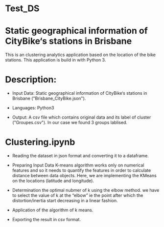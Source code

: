 # Test_DS
# Static geographical information of CityBike‘s stations in Brisbane
This is an clustering analytics application based on the location of the bike stations. This application is build in with Python 3.

# Description:
- Input Data: Static geographical information of CityBike‘s stations in Brisbane ("Brisbane_CityBike.json").

- Languages: Python3

- Output: A csv file which contains original data and its label of cluster ("Groupes.csv"). In our case we found 3 groups lablised.

# Clustering.ipynb

- Reading the dataset in json format and converting it to a dataframe.

- Preparing Input Data K-means algorithm works only on numerical features and so it needs to quantify the features in order to calculate distance between data objects. Here, we are implementing the KMeans on the locations (latitude and longitude).

- Determination the optimal nubmer of k using the elbow method.
   we have to select the value of k at the “elbow” ie the point after which the distortion/inertia start decreasing in a linear fashion.
   
- Application of the algorithm of k means.

- Exporting the result in csv format.
